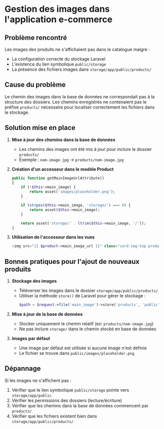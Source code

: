 # Gestion des images dans l'application e-commerce

## Problème rencontré
Les images des produits ne s'affichaient pas dans le catalogue malgré :
- La configuration correcte du stockage Laravel
- L'existence du lien symbolique `public/storage`
- La présence des fichiers images dans `storage/app/public/products/`

## Cause du problème
Le chemin des images dans la base de données ne correspondait pas à la structure des dossiers. Les chemins enregistrés ne contenaient pas le préfixe `products/` nécessaire pour localiser correctement les fichiers dans le stockage.

## Solution mise en place

1. **Mise à jour des chemins dans la base de données**
   - Les chemins des images ont été mis à jour pour inclure le dossier `products/`
   - Exemple : `nom-image.jpg` → `products/nom-image.jpg`

2. **Création d'un accesseur dans le modèle Product**
   ```php
   public function getMainImageUrlAttribute()
   {
       if (!$this->main_image) {
           return asset('images/placeholder.png');
       }

       if (strpos($this->main_image, 'storage/') === 0) {
           return asset($this->main_image);
       }

       return asset('storage/' . ltrim($this->main_image, '/'));
   }
   ```

3. **Utilisation de l'accesseur dans les vues**
   ```php
   <img src="{{ $product->main_image_url }}" class="card-img-top product-img" alt="{{ $product->name }}">
   ```

## Bonnes pratiques pour l'ajout de nouveaux produits

1. **Stockage des images**
   - Téléverser les images dans le dossier `storage/app/public/products/`
   - Utiliser la méthode `store()` de Laravel pour gérer le stockage :
     ```php
     $path = $request->file('main_image')->store('products', 'public');
     ```

2. **Mise à jour de la base de données**
   - Stocker uniquement le chemin relatif (ex: `products/nom-image.jpg`)
   - Ne pas inclure `storage/` dans le chemin stocké en base de données

3. **Images par défaut**
   - Une image par défaut est utilisée si aucune image n'est définie
   - Le fichier se trouve dans `public/images/placeholder.png`

## Dépannage

Si les images ne s'affichent pas :
1. Vérifier que le lien symbolique `public/storage` pointe vers `storage/app/public`
2. Vérifier les permissions des dossiers (lecture/écriture)
3. Vérifier que les chemins dans la base de données commencent par `products/`
4. Vérifier que les fichiers existent bien dans `storage/app/public/products/`
